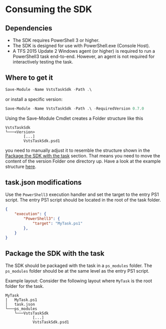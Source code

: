 # Consuming the SDK

## Dependencies
* The SDK requires PowerShell 3 or higher.
* The SDK is designed for use with PowerShell.exe (Console Host).
* A TFS 2015 Update 2 Windows agent (or higher) is required to run a PowerShell3 task end-to-end. However, an agent is not required for interactively testing the task.

## Where to get it

```PowerShell
Save-Module -Name VstsTaskSdk -Path .\
```

or install a specific version:

```PowerShell
Save-Module -Name VstsTaskSdk -Path .\ -RequiredVersion 0.7.0
```

Using the Save-Module Cmdlet creates a Folder structure like this
```
VstsTaskSdk
└───<Version>
        [...]
        VstsTaskSdk.psd1
```
you need to manually adjust it to resemble the structure shown in the [Package the SDK with the task](#package-the-sdk-with-the-task) section. That means you need to move the content of the version Folder one directory up.
Have a look at the example structure [here](/powershell/Docs/BuildTaskExampleStructure).

## task.json modifications
Use the `PowerShell3` execution handler and set the target to the entry PS1 script. The entry PS1 script should be located in the root of the task folder.
```JSON
{
    "execution": {
        "PowerShell3": {
            "target": "MyTask.ps1"
        },
    }
}
```

## Package the SDK with the task
The SDK should be packaged with the task in a `ps_modules` folder. The `ps_modules` folder should be at the same level as the entry PS1 script.

Example layout: Consider the following layout where `MyTask` is the root folder for the task.
```
MyTask
|   MyTask.ps1
│   task.json
└───ps_modules
    └───VstsTaskSdk
            [...]
            VstsTaskSdk.psd1
```
